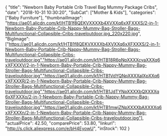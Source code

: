 {
	"title": "Newborn Baby Portable Crib Travel Bag Mummy Package Cribs",
	"date": "2018-10-31 10:30:20",
	"SubCat": ["Mother & Kids"],
	"categories": ["Baby Furniture"],
	"thumbnailImage": "https://ae01.alicdn.com/kf/HTB1f8QEKVXXXXb4XVXXq6xXFXXXS/2-in-1-Newborn-Baby-Portable-Crib-Nappy-Mummy-Bag-Stroller-Bags-Multifunctional-Collapsible-Cribs-traveloutdoor.jpg_220x220.jpg",
	"BigImage": ["https://ae01.alicdn.com/kf/HTB1f8QEKVXXXXb4XVXXq6xXFXXXS/2-in-1-Newborn-Baby-Portable-Crib-Nappy-Mummy-Bag-Stroller-Bags-Multifunctional-Collapsible-Cribs-traveloutdoor.jpg","https://ae01.alicdn.com/kf/HTB18R6pNpXXXXcyaXXXq6xXFXXXV/2-in-1-Newborn-Baby-Portable-Crib-Nappy-Mummy-Bag-Stroller-Bags-Multifunctional-Collapsible-Cribs-traveloutdoor.jpg","https://ae01.alicdn.com/kf/HTB1VdYQNpXXXXaIXpXXq6xXFXXXR/2-in-1-Newborn-Baby-Portable-Crib-Nappy-Mummy-Bag-Stroller-Bags-Multifunctional-Collapsible-Cribs-traveloutdoor.jpg","https://ae01.alicdn.com/kf/HTB1JdTYNpXXXXbQXXXXq6xXFXXXo/2-in-1-Newborn-Baby-Portable-Crib-Nappy-Mummy-Bag-Stroller-Bags-Multifunctional-Collapsible-Cribs-traveloutdoor.jpg","https://ae01.alicdn.com/kf/HTB1mwjZNpXXXXbAXXXXq6xXFXXXn/2-in-1-Newborn-Baby-Portable-Crib-Nappy-Mummy-Bag-Stroller-Bags-Multifunctional-Collapsible-Cribs-traveloutdoor.jpg"],
	"actualPrice": 42.50,
	"comparePrice": 53.80,
	"linkurl": "http://s.click.aliexpress.com/e/bH4EyowU",
	"inStock": 102
}
